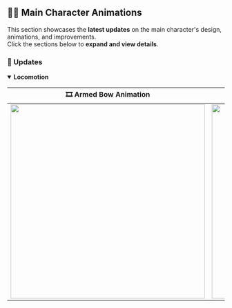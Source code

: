 ## 🧝🏻 Main Character Animations

This section showcases the **latest updates** on the main character's design, animations, and improvements.  
Click the sections below to **expand and view details**.

### 📌 Updates  

<details open>
  <summary><strong>Locomotion</strong></summary>

 | **🎞 Armed Bow Animation** | **🎞 Unarmed Animation** |
  |--------------------------|--------------------------|
  | <img src="https://github.com/karakusnurullah/ECOS-WIP-Action-Adventure-Showcase/blob/91a0870894ecd3a5e230f51fd4cf4e0d4c7788f7/Assets/Gif/Animations/MainCharacter/E_Locomotion_ArmedBow.gif" width="450"> | <img src="https://github.com/karakusnurullah/ECOS-WIP-Action-Adventure-Showcase/blob/91a0870894ecd3a5e230f51fd4cf4e0d4c7788f7/Assets/Gif/Animations/MainCharacter/E_Locomotion_Unarmed.gif" width="450"> |

</details>
